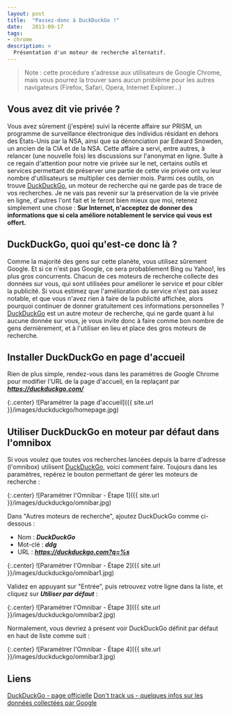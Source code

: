 ```yaml
---
layout: post
title:  "Passez-donc à DuckDuckGo !"
date:   2013-09-17
tags:
- chrome
description: >
  Présentation d'un moteur de recherche alternatif.
---
```


> Note : cette procédure s'adresse aux utilisateurs de Google Chrome, mais vous pourrez la trouver sans aucun problème pour les autres navigateurs (Firefox, Safari, Opera, Internet Explorer…)

## Vous avez dit vie privée ?

Vous avez sûrement (j'espère) suivi la récente affaire sur PRISM, un programme de surveillance électronique des individus résidant en dehors des États-Unis par la NSA, ainsi que sa dénonciation par Edward Snowden, un ancien de la CIA et de la NSA. Cette affaire a servi, entre autres, à relancer (une nouvelle fois) les discussions sur l'anonymat en ligne.
Suite à ce regain d'attention pour notre vie privée sur le net, certains outils et services permettant de préserver une partie de cette vie privée ont vu leur nombre d'utilisateurs se multiplier ces dernier mois. Parmi ces outils, on trouve [DuckDuckGo](https://duckduckgo.com/), un moteur de recherche qui ne garde pas de trace de vos recherches.
Je ne vais pas revenir sur la préservation de la vie privée en ligne, d'autres l'ont fait et le feront bien mieux que moi, retenez simplement une chose :
**Sur Internet, n'acceptez de donner des informations que si cela améliore notablement le service qui vous est offert.**

## DuckDuckGo, quoi qu'est-ce donc là ?</h4>

Comme la majorité des gens sur cette planète, vous utilisez sûrement Google. Et si ce n'est pas Google, ce sera probablement Bing ou Yahoo!, les plus gros concurrents. Chacun de ces moteurs de recherche collecte des données sur vous, qui sont utilisées pour améliorer le service et pour cibler la publicité. Si vous estimez que l'amélioration du service n'est pas assez notable, et que vous n'avez rien à faire de la publicité affichée, alors pourquoi continuer de donner gratuitement ces informations personnelles ?
[DuckDuckGo](https://duckduckgo.com/) est un autre moteur de recherche, qui ne garde quant à lui aucune donnée sur vous, je vous invite donc à faire comme bon nombre de gens dernièrement, et à l'utiliser en lieu et place des gros moteurs de recherche.

## Installer DuckDuckGo en page d'accueil

Rien de plus simple, rendez-vous dans les paramètres de Google Chrome pour modifier l'URL de la page d'accueil, en la replaçant par ***https://duckduckgo.com/***

{:.center}
![Paramétrer la page d'accueil]({{ site.url }}/images/duckduckgo/homepage.jpg)

## Utiliser DuckDuckGo en moteur par défaut dans l'omnibox

Si vous voulez que toutes vos recherches lancées depuis la barre d'adresse (l'omnibox) utilisent [DuckDuckGo](https://duckduckgo.com/), voici comment faire. Toujours dans les paramètres, repérez le bouton permettant de gérer les moteurs de recherche :

{:.center}
![Paramétrer l'Omnibar - Étape 1]({{ site.url }}/images/duckduckgo/omnibar.jpg)

Dans "Autres moteurs de recherche", ajoutez DuckDuckGo comme ci-dessous :

* Nom : ***DuckDuckGo***
* Mot-clé : ***ddg***
* URL : ***https://duckduckgo.com?q=%s***

{:.center}
![Paramétrer l'Omnibar - Étape 2]({{ site.url }}/images/duckduckgo/omnibar1.jpg)

Validez en appuyant sur "Entrée", puis retrouvez votre ligne dans la liste, et cliquez sur ***Utiliser par défaut*** :

{:.center}
![Paramétrer l'Omnibar - Étape 3]({{ site.url }}/images/duckduckgo/omnibar2.jpg)

Normalement, vous devriez à présent voir DuckDuckGo définit par défaut en haut de liste comme suit :

{:.center}
![Paramétrer l'Omnibar - Étape 4]({{ site.url }}/images/duckduckgo/omnibar3.jpg)

## Liens
[DuckDuckGo - page officielle](https://duckduckgo.com/)
[Don't track us - quelques infos sur les données collectées par Google](https://donttrack.us/)
